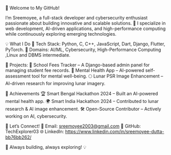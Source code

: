 👋 Welcome to My GitHub!

I’m Sreemoyee, a full-stack developer and cybersecurity enthusiast passionate about building innovative and scalable solutions. 🚀 I specialize in web development, AI-driven applications, and high-performance computing while continuously exploring emerging technologies.

💡 What I Do
🔹 Tech Stack: Python, C, C++, JavaScript, Dart, Django, Flutter, PyTorch.
🔹 Domains: AI/ML, Cybersecurity, High-Performance Computing ,Linux and DBMS intermediate.

🔹 Projects:
🏫 School Fees Tracker – A Django-based admin panel for managing student fee records.
🧠 Mental Health App – AI-powered self-assessment tool for mental well-being.
🌕 Lunar PSR Image Enhancement – AI-driven research for improving lunar imagery.


🚀 Achievements
🏆 Smart Bengal Hackathon 2024 – Built an AI-powered mental health app.
🌍 Smart India Hackathon 2024 – Contributed to lunar research & AI image enhancement.
🛠️ Open-Source Contributor – Actively working on AI, cybersecurity.

🤝 Let’s Connect!
📩 Email: sreemoyee2003@gmail.com
🔗 GitHub: TechExplorer03
🌐 LinkedIn: https://www.linkedin.com/in/sreemoyee-dutta-bb76bb262/

🚀 Always building, always exploring! 💡
